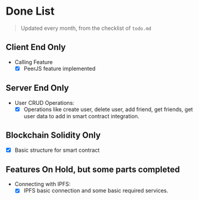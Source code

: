 # Done List

> Updated every month, from the checklist of `todo.md`

## Client End Only

- Calling Feature
  - [x] PeerJS feature implemented

## Server End Only

- User CRUD Operations:
  - [x] Operations like create user, delete user, add friend, get friends, get user data to add in smart contract integration.

## Blockchain Solidity Only

- [x] Basic structure for smart contract

## Features On Hold, but some parts completed

- Connecting with IPFS:
  - [x] IPFS basic connection and some basic required services.
